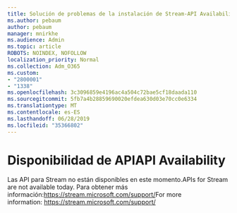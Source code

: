 ```yaml
---
title: Solución de problemas de la instalación de Stream-API Availability
ms.author: pebaum
author: pebaum
manager: mnirkhe
ms.audience: Admin
ms.topic: article
ROBOTS: NOINDEX, NOFOLLOW
localization_priority: Normal
ms.collection: Adm_O365
ms.custom:
- "2800001"
- "1338"
ms.openlocfilehash: 3c3096859e4196ac4a504c72bae5cf18daada110
ms.sourcegitcommit: 5fb7a4b28859690020efdea630d03e70cc0e6334
ms.translationtype: MT
ms.contentlocale: es-ES
ms.lasthandoff: 06/28/2019
ms.locfileid: "35366802"
---
```

# <a name="api-availability"></a><span data-ttu-id="0b2dc-102">Disponibilidad de API</span><span class="sxs-lookup"><span data-stu-id="0b2dc-102">API Availability</span></span>
<span data-ttu-id="0b2dc-103">Las API para Stream no están disponibles en este momento.</span><span class="sxs-lookup"><span data-stu-id="0b2dc-103">APIs for Stream are not available today.</span></span>
<span data-ttu-id="0b2dc-104">Para obtener más información:https://stream.microsoft.com/support/</span><span class="sxs-lookup"><span data-stu-id="0b2dc-104">For more information: https://stream.microsoft.com/support/</span></span>